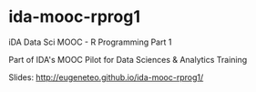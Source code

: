 # ida-mooc-rprog1
iDA Data Sci MOOC - R Programming Part 1

Part of IDA's MOOC Pilot for Data Sciences & Analytics Training

Slides: <http://eugeneteo.github.io/ida-mooc-rprog1/>
